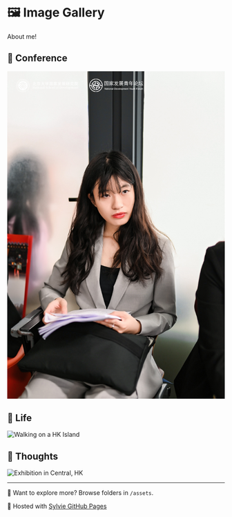 # 🖼️ Image Gallery

About me!

## 🌲 Conference
![Conference at National School of Development, Peking University](assets/conference/nds1.jpg)

## 🌆 Life
![Walking on a HK Island](assets/life/life2.jpg)

## 👤 Thoughts
![Exhibition in Central, HK](assets/thoughts/thoughts2.jpg)

---

📁 Want to explore more? Browse folders in `/assets`.

🔗 Hosted with [Sylvie GitHub Pages](https://github.com/Shijia-Lyu/image-gallery-)
